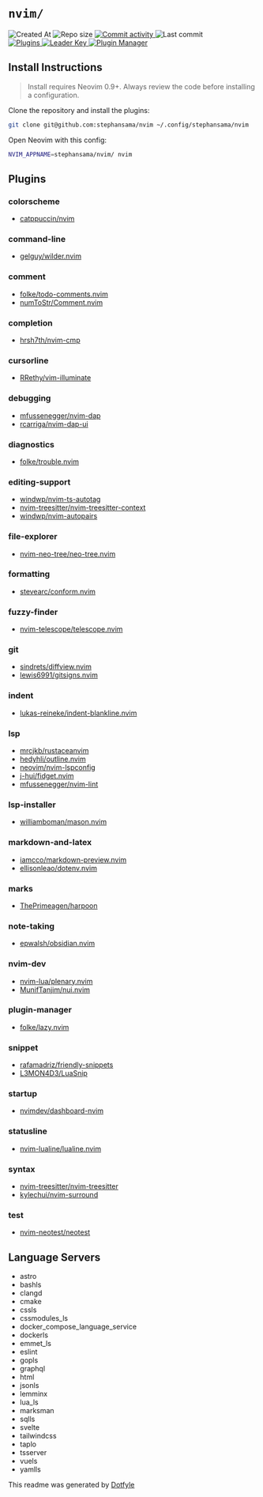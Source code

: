 <!-- markdownlint-disable RULE33 -->
# `nvim/`

<img src="https://img.shields.io/github/created-at/stephansama/nvim" alt="Created At" />
<img src="https://img.shields.io/github/repo-size/stephansama/nvim" alt="Repo size" />
<a href="">
<img src="https://img.shields.io/github/commit-activity/y/stephansama/nvim" alt="Commit activity" />
</a>
<img src="https://img.shields.io/github/last-commit/stephansama/nvim" alt="Last commit" />

<br />
<a href="https://dotfyle.com/stephansama/nvim">
    <img alt="Plugins" src="https://dotfyle.com/stephansama/nvim/badges/plugins?style=for-the-badge" />
</a>
<a href="https://dotfyle.com/stephansama/nvim">
    <img alt="Leader Key" src="https://dotfyle.com/stephansama/nvim/badges/leaderkey?style=for-the-badge" />
</a>
<a href="https://dotfyle.com/stephansama/nvim">
    <img alt="Plugin Manager" src="https://dotfyle.com/stephansama/nvim/badges/plugin-manager?style=for-the-badge" />
</a>

## Install Instructions

 > Install requires Neovim 0.9+. Always review the code before installing a configuration.

Clone the repository and install the plugins:

```sh
git clone git@github.com:stephansama/nvim ~/.config/stephansama/nvim
```

Open Neovim with this config:

```sh
NVIM_APPNAME=stephansama/nvim/ nvim
```

## Plugins

### colorscheme

+ [catppuccin/nvim](https://dotfyle.com/plugins/catppuccin/nvim)

### command-line

+ [gelguy/wilder.nvim](https://dotfyle.com/plugins/gelguy/wilder.nvim)

### comment

+ [folke/todo-comments.nvim](https://dotfyle.com/plugins/folke/todo-comments.nvim)
+ [numToStr/Comment.nvim](https://dotfyle.com/plugins/numToStr/Comment.nvim)

### completion

+ [hrsh7th/nvim-cmp](https://dotfyle.com/plugins/hrsh7th/nvim-cmp)

### cursorline

+ [RRethy/vim-illuminate](https://dotfyle.com/plugins/RRethy/vim-illuminate)

### debugging

+ [mfussenegger/nvim-dap](https://dotfyle.com/plugins/mfussenegger/nvim-dap)
+ [rcarriga/nvim-dap-ui](https://dotfyle.com/plugins/rcarriga/nvim-dap-ui)

### diagnostics

+ [folke/trouble.nvim](https://dotfyle.com/plugins/folke/trouble.nvim)

### editing-support

+ [windwp/nvim-ts-autotag](https://dotfyle.com/plugins/windwp/nvim-ts-autotag)
+ [nvim-treesitter/nvim-treesitter-context](https://dotfyle.com/plugins/nvim-treesitter/nvim-treesitter-context)
+ [windwp/nvim-autopairs](https://dotfyle.com/plugins/windwp/nvim-autopairs)

### file-explorer

+ [nvim-neo-tree/neo-tree.nvim](https://dotfyle.com/plugins/nvim-neo-tree/neo-tree.nvim)

### formatting

+ [stevearc/conform.nvim](https://dotfyle.com/plugins/stevearc/conform.nvim)

### fuzzy-finder

+ [nvim-telescope/telescope.nvim](https://dotfyle.com/plugins/nvim-telescope/telescope.nvim)

### git

+ [sindrets/diffview.nvim](https://dotfyle.com/plugins/sindrets/diffview.nvim)
+ [lewis6991/gitsigns.nvim](https://dotfyle.com/plugins/lewis6991/gitsigns.nvim)

### indent

+ [lukas-reineke/indent-blankline.nvim](https://dotfyle.com/plugins/lukas-reineke/indent-blankline.nvim)

### lsp

+ [mrcjkb/rustaceanvim](https://dotfyle.com/plugins/mrcjkb/rustaceanvim)
+ [hedyhli/outline.nvim](https://dotfyle.com/plugins/hedyhli/outline.nvim)
+ [neovim/nvim-lspconfig](https://dotfyle.com/plugins/neovim/nvim-lspconfig)
+ [j-hui/fidget.nvim](https://dotfyle.com/plugins/j-hui/fidget.nvim)
+ [mfussenegger/nvim-lint](https://dotfyle.com/plugins/mfussenegger/nvim-lint)

### lsp-installer

+ [williamboman/mason.nvim](https://dotfyle.com/plugins/williamboman/mason.nvim)

### markdown-and-latex

+ [iamcco/markdown-preview.nvim](https://dotfyle.com/plugins/iamcco/markdown-preview.nvim)
+ [ellisonleao/dotenv.nvim](https://dotfyle.com/plugins/ellisonleao/dotenv.nvim)

### marks

+ [ThePrimeagen/harpoon](https://dotfyle.com/plugins/ThePrimeagen/harpoon)

### note-taking

+ [epwalsh/obsidian.nvim](https://dotfyle.com/plugins/epwalsh/obsidian.nvim)

### nvim-dev

+ [nvim-lua/plenary.nvim](https://dotfyle.com/plugins/nvim-lua/plenary.nvim)
+ [MunifTanjim/nui.nvim](https://dotfyle.com/plugins/MunifTanjim/nui.nvim)

### plugin-manager

+ [folke/lazy.nvim](https://dotfyle.com/plugins/folke/lazy.nvim)

### snippet

+ [rafamadriz/friendly-snippets](https://dotfyle.com/plugins/rafamadriz/friendly-snippets)
+ [L3MON4D3/LuaSnip](https://dotfyle.com/plugins/L3MON4D3/LuaSnip)

### startup

+ [nvimdev/dashboard-nvim](https://dotfyle.com/plugins/nvimdev/dashboard-nvim)

### statusline

+ [nvim-lualine/lualine.nvim](https://dotfyle.com/plugins/nvim-lualine/lualine.nvim)

### syntax

+ [nvim-treesitter/nvim-treesitter](https://dotfyle.com/plugins/nvim-treesitter/nvim-treesitter)
+ [kylechui/nvim-surround](https://dotfyle.com/plugins/kylechui/nvim-surround)

### test

+ [nvim-neotest/neotest](https://dotfyle.com/plugins/nvim-neotest/neotest)

## Language Servers

+ astro
+ bashls
+ clangd
+ cmake
+ cssls
+ cssmodules_ls
+ docker_compose_language_service
+ dockerls
+ emmet_ls
+ eslint
+ gopls
+ graphql
+ html
+ jsonls
+ lemminx
+ lua_ls
+ marksman
+ sqlls
+ svelte
+ tailwindcss
+ taplo
+ tsserver
+ vuels
+ yamlls

 This readme was generated by [Dotfyle](https://dotfyle.com)
